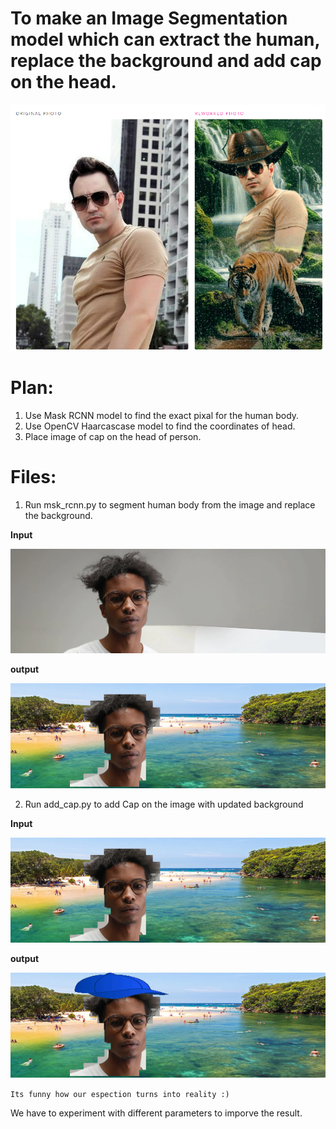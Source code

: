 # To make an Image Segmentation model which can extract the human, replace the background and add cap on the head. 

![AIM](Capture.PNG)


# Plan: 

1. Use Mask RCNN model to find the exact pixal for the human body. 
2. Use OpenCV Haarcascase model to find the coordinates of head.
3. Place image of cap on the head of person. 


# Files:
1. Run msk_rcnn.py to segment human body from the image and replace the background. 

**Input**

![](images/face1.webp)

**output**

![](output/extracted.png)

2. Run add_cap.py to add Cap on the image with updated background

**Input**

![](output/extracted.png)

**output**

![](output/imagewithcap.png)


`Its funny how our espection turns into reality :)` 

We have to experiment with different parameters to imporve the result. 